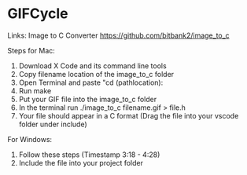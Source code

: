 # GIFCycle

Links:
Image to C Converter
https://github.com/bitbank2/image_to_c

Steps for Mac:
1. Download X Code and its command line tools
2. Copy filename location of the image_to_c folder 
3. Open Terminal and paste "cd (pathlocation):
4. Run make
5. Put your GIF file into the image_to_c folder
6. In the terminal run ./image_to_c filename.gif > file.h
7. Your file should appear in a C format (Drag the file into your vscode folder under include)

For Windows:
1. Follow these steps (Timestamp 3:18 - 4:28)
2. Include the file into your project folder
